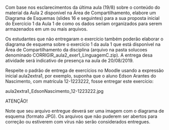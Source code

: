 Com base nos esclarecimentos da última aula (19/8) sobre o conteúdo do material da Aula 2 disponível na Área de Compartilhamento, elabore um Diagrama de Esquemas (slides 16 e seguintes) para a sua proposta inicial do Exercício 1 da Aula 1 de como os dados seriam organizados para serem armazenados em um ou mais arquivos.

Os estudantes que não entregaram o exercício também poderão elaborar o diagrama de esquema sobre o exercício 1 da aula 1 que está disponível na Área de Compartilhamento da disciplina (arquivo na pasta solucoes denominado CORRIGIR_aula2_exer1_LinguagemC.zip). A entrega desa atividade será indicativo de presença na aula de 20/08/2019.

Respeite o padrão de entrega de exercícios no Moodle usando a expressão inicial aula2extra1, por exemplo, suponha que o aluno Edson Arantes do Nascimento, com matrícula 12-1223222, fosse entregar este exercício:

aula2extra1_EdsonNascimento_12-1223222.jpg

ATENÇÃO!

Note que seu arquivo entregue deverá ser uma imagem com o diagrama de esquema (formato JPG). Os arquivos que não puderem ser abertos para correção ou estiverem com vírus não serão considerados entregues.